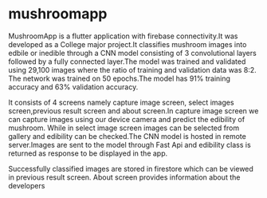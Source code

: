 # mushroomapp

MushroomApp is a flutter application with firebase connectivity.It was developed as a College major project.It classifies mushroom images into edbile or inedible through a CNN model consisting of 3 convolutional layers followed by a fully connected layer.The model was trained and validated using 29,100 images where the ratio of training and validation data was 8:2. The network was trained on 50 epochs.The model has 91% training accuracy and 63% validation accuracy.

It consists of 4 screens namely capture image screen, select images screen,previous result screen and about screen.In capture image screen we can capture images using our device camera and predict the edibility of mushroom.
While in select image screen images can be selected from gallery and edibility can be checked.The CNN model is hosted in remote server.Images are sent to the 
model through Fast Api and edibility class is returned as response to be displayed in the
app.

Successfully classified images are stored in firestore which can be viewed in previous 
result screen.
About screen provides information about the developers

